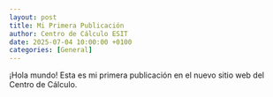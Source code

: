 ```yaml
---
layout: post
title: Mi Primera Publicación
author: Centro de Cálculo ESIT
date: 2025-07-04 10:00:00 +0100
categories: [General]
---
```


¡Hola mundo! Esta es mi primera publicación en el nuevo sitio web del Centro de Cálculo.

